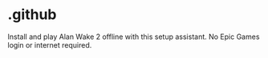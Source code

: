 # .github
Install and play Alan Wake 2 offline with this setup assistant. No Epic Games login or internet required.
